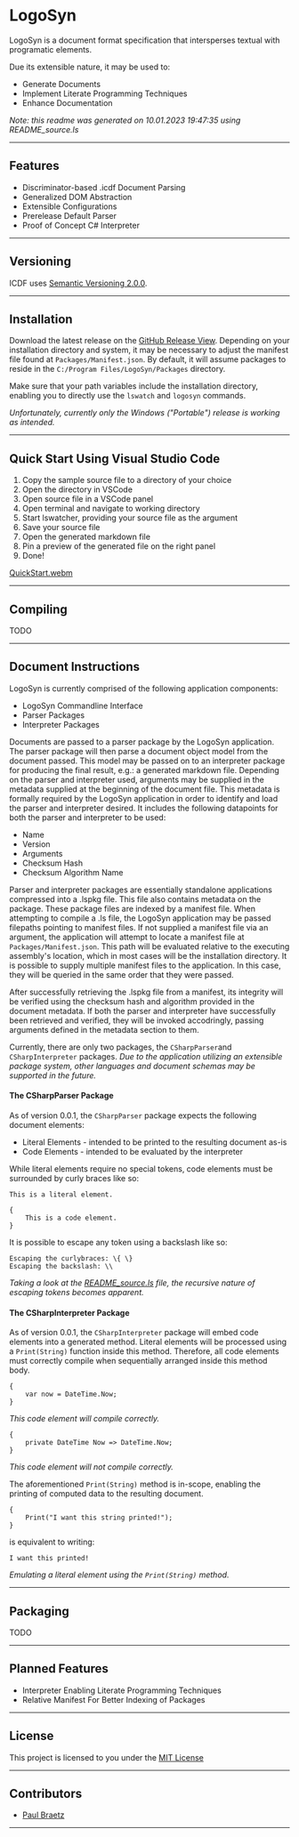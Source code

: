 # LogoSyn #

LogoSyn is a document format specification that intersperses textual with programatic elements.

Due its extensible nature, it may be used to:
* Generate Documents
* Implement Literate Programming Techniques
* Enhance Documentation

*Note: this readme was generated on 10.01.2023 19:47:35 using README_source.ls*

---
## **Features** ##

* Discriminator-based .icdf Document Parsing
* Generalized DOM Abstraction
* Extensible Configurations
* Prerelease Default Parser
* Proof of Concept C# Interpreter

---
## **Versioning** ##

ICDF uses [Semantic Versioning 2.0.0](https://semver.org/).

---
## **Installation** ##

Download the latest release on the [GitHub Release View](https://github.com/PaulBraetz/LogoSyn/Releases).
Depending on your installation directory and system, it may be necessary to adjust the manifest file found at `Packages/Manifest.json`.
By default, it will assume packages to reside in the `C:/Program Files/LogoSyn/Packages` directory.

Make sure that your path variables include the installation directory, enabling you to directly use the `lswatch` and `logosyn` commands.

*Unfortunately, currently only the Windows ("Portable") release is working as intended.*

---
## **Quick Start Using Visual Studio Code** ##

1. Copy the sample source file to a directory of your choice
2. Open the directory in VSCode
3. Open source file in a VSCode panel
4. Open terminal and navigate to working directory
5. Start lswatcher, providing your source file as the argument
6. Save your source file
7. Open the generated markdown file
8. Pin a preview of the generated file on the right panel
9. Done!

[QuickStart.webm](https://user-images.githubusercontent.com/95855091/211635304-a5cd8129-c1d9-40b5-a5e7-44086efb4605.webm)

---
## **Compiling** ##

TODO

---
## **Document Instructions** ##

LogoSyn is currently comprised of the following application components:
* LogoSyn Commandline Interface
* Parser Packages
* Interpreter Packages

Documents are passed to a parser package by the LogoSyn application.
The parser package will then parse a document object model from the document passed. 
This model may be passed on to an interpreter package for producing the final result, e.g.: a generated markdown file.
Depending on the parser and interpreter used, arguments may be supplied in the metadata supplied at the beginning of the document file.
This metadata is formally required by the LogoSyn application in order to identify and load the parser and interpreter desired.
It includes the following datapoints for both the parser and interpreter to be used:
* Name
* Version
* Arguments
* Checksum Hash
* Checksum Algorithm Name

Parser and interpreter packages are essentially standalone applications compressed into a .lspkg file. 
This file also contains metadata on the package. These package files are indexed by a manifest file.
When attempting to compile a .ls file, the LogoSyn application may be passed filepaths pointing to manifest files.
If not supplied a manifest file via an argument, the application will attempt to locate a manifest file at `Packages/Manifest.json`.
This path will be evaluated relative to the executing assembly's location, which in most cases will be the installation directory.
It is possible to supply multiple manifest files to the application. In this case, they will be queried in the same order that they were passed.

After successfully retrieving the .lspkg file from a manifest, its integrity will be verified using the checksum hash and algorithm provided in the document metadata.
If both the parser and interpreter have successfully been retrieved and verified, they will be invoked accodringly, passing arguments defined in the metadata section to them.

Currently, there are only two packages, the `CSharpParser`and `CSharpInterpreter` packages.
*Due to the application utilizing an extensible package system, other languages and document schemas may be supported in the future.*

#### **The CSharpParser Package** ####
As of version 0.0.1, the `CSharpParser` package expects the following document elements:
* Literal Elements - intended to be printed to the resulting document as-is
* Code Elements - intended to be evaluated by the interpreter

While literal elements require no special tokens, code elements must be surrounded by curly braces like so:
```
This is a literal element.

{
	This is a code element.
}
```

It is possible to escape any token using a backslash like so:
```
Escaping the curlybraces: \{ \}
Escaping the backslash: \\
```

*Taking a look at the [README_source.ls](https://github.com/PaulBraetz/LogoSyn/blob/master/README_source.ls) file, the recursive nature of escaping tokens becomes apparent.*

#### **The CSharpInterpreter Package** ####
As of version 0.0.1, the `CSharpInterpreter` package will embed code elements into a generated method.
Literal elements will be processed using a `Print(String)` function inside this method.
Therefore, all code elements must correctly compile when sequentially arranged inside this method body.
```
{
	var now = DateTime.Now;
}
```
*This code element will compile correctly.*

```
{
	private DateTime Now => DateTime.Now;
}
```
*This code element will not compile correctly.*

The aforementioned `Print(String)` method is in-scope, enabling the printing of computed data to the resulting document.
```
{
	Print("I want this string printed!");
}
```
is equivalent to writing:
```
I want this printed!
```
*Emulating a literal element using the `Print(String)` method.*

---
## **Packaging** ##

TODO

---
## **Planned Features** ##

* Interpreter Enabling Literate Programming Techniques
* Relative Manifest For Better Indexing of Packages

---
## **License** ##

This project is licensed to you under the [MIT License](https://github.com/PaulBraetz/LogoSyn/blob/master/LICENSE)

---
## **Contributors** ##

* [Paul Braetz](https://github.com/PaulBraetz/)

---